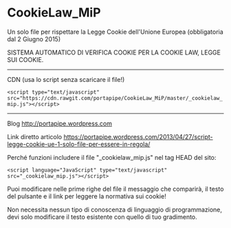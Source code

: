 CookieLaw_MiP
=============

Un solo file per rispettare la Legge Cookie dell'Unione Europea (obbligatoria dal 2 Giugno 2015)

SISTEMA AUTOMATICO DI VERIFICA COOKIE PER LA COOKIE LAW, LEGGE SUI COOKIE.

---
CDN (usa lo script senza scaricare il file!)

```<script type="text/javascript" src="https://cdn.rawgit.com/portapipe/CookieLaw_MiP/master/_cookielaw_mip.js"></script>```

---



Blog
http://portapipe.wordpress.com

Link diretto articolo
https://portapipe.wordpress.com/2013/04/27/script-legge-cookie-ue-1-solo-file-per-essere-in-regola/


Perché funzioni includere il file "_cookielaw_mip.js" nel tag HEAD del sito:

```<script language="JavaScript" type="text/javascript" src="_cookielaw_mip.js"></script>```


Puoi modificare nelle prime righe del file il messaggio che comparirà, il testo del pulsante e il link per leggere la normativa sui cookie!

Non necessita nessun tipo di conoscenza di linguaggio di programmazione, devi solo modificare il testo esistente con quello di tuo gradimento.
